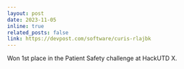 ```yaml
---
layout: post
date: 2023-11-05
inline: true
related_posts: false
link: https://devpost.com/software/curis-rlajbk
---
```


Won 1st place in the Patient Safety challenge at HackUTD X.
